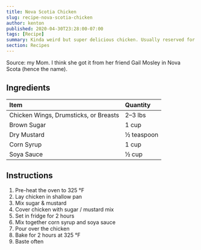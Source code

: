 ```yaml
---
title: Nova Scotia Chicken
slug: recipe-nova-scotia-chicken
author: kenton
published: 2020-04-30T23:28:00-07:00
tags: [Recipe]
summary: Kinda weird but super delicious chicken. Usually reserved for dinner parties.
section: Recipes
---
```


Source: my Mom. I think she got it from her friend Gail Mosley in Nova Scota (hence the name).

## Ingredients

| Item | Quantity |
|:-|:-|
| Chicken Wings, Drumsticks, or Breasts | 2–3 lbs |
| Brown Sugar | 1 cup |
| Dry Mustard | ½ teaspoon |
| Corn Syrup | 1 cup |
| Soya Sauce | ½ cup |

## Instructions

1. Pre-heat the oven to 325 °F
2. Lay chicken in shallow pan
3. Mix sugar & mustard
4. Cover chicken with sugar / mustard mix
5. Set in fridge for 2 hours
6. Mix together corn syrup and soya sauce
7. Pour over the chicken
8. Bake for 2 hours at 325 °F
9. Baste often

